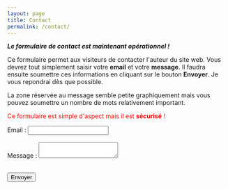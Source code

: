 ```yaml
---
layout: page
title: Contact
permalink: /contact/
---
```


***Le formulaire de contact est maintenant opérationnel !***

Ce formulaire permet aux visiteurs de contacter l'auteur du site web. Vous devrez tout simplement saisir votre **email** et votre **message**. Il faudra ensuite soumettre ces informations en cliquant sur le bouton **Envoyer**. Je vous repondrai dès que possible.

La zone réservée au message semble petite graphiquement mais vous pouvez soumettre un nombre de mots relativement important.

<span style="color: red">Ce formulaire est simple d'aspect mais il est **sécurisé** !</span>

<form
  action="https://formspree.io/xzbjgdvb"
  method="POST"
>
  <label>
    Email :
    <input type="text" name="_replyto">
  </label>
  <br/>
  <br/>
  <label>
    Message :
    <textarea name="message"></textarea>
  </label>
  <br/>
  <br/>

  <!-- your other form fields go here -->

  <button type="submit">Envoyer</button>
</form>


